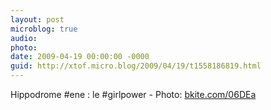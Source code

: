 ```yaml
---
layout: post
microblog: true
audio: 
photo: 
date: 2009-04-19 00:00:00 -0000
guid: http://xtof.micro.blog/2009/04/19/t1558186819.html
---
```

Hippodrome #ene : le #girlpower  - Photo: [bkite.com/06DEa](http://bkite.com/06DEa)
